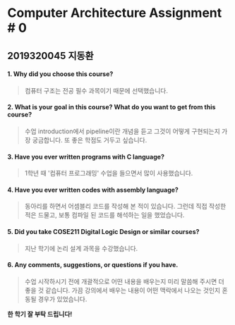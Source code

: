 # Computer Architecture Assignment # 0

## 2019320045 지동환

#### 1. Why did you choose this course?

> 컴퓨터 구조는 전공 필수 과목이기 때문에 선택했습니다.

#### 2. What is your goal in this course? What do you want to get from this course?

> 수업 introduction에서 pipeline이란 개념을 듣고 그것이 어떻게 구현되는지 가장 궁금합니다.
> 또 좋은 학점도 거두고 싶습니다.

#### 3. Have you ever written programs with C language?

> 1학년 때 '컴퓨터 프로그래밍' 수업을 들으면서 많이 사용했습니다.

#### 4. Have you ever written codes with assembly language?

> 동아리를 하면서 어셈블리 코드를 작성해 본 적이 있습니다.
> 그런데 직접 작성한 적은 드물고, 보통 컴파일 된 코드를 해석하는 일을 했었습니다. 

#### 5. Did you take COSE211 Digital Logic Design or similar courses?

> 지난 학기에 논리 설계 과목을 수강했습니다.

#### 6. Any comments, suggestions, or questions if you have.

> 수업 시작하시기 전에 개괄적으로 어떤 내용을 배우는지 미리 말씀해 주시면 더 좋을 것 같습니다. 가끔 강의에서 배우는 내용이 어떤 맥락에서 나오는 것인지 혼동될 경우가 있었습니다.
> 
**한 학기 잘 부탁 드립니다!**
